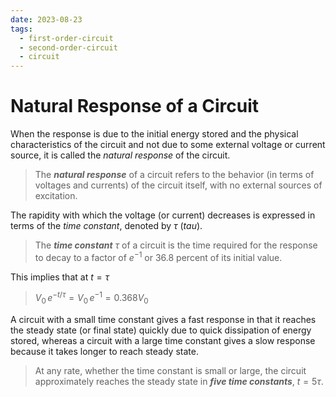 ```yaml
---
date: 2023-08-23
tags:
  - first-order-circuit
  - second-order-circuit
  - circuit
---
```


# Natural Response of a Circuit

When the response is due to the initial energy stored and the physical characteristics of the circuit and not due to some external voltage or current source, it is called the *natural response* of the circuit.

> The ***natural response*** of a circuit refers to the behavior (in terms of voltages and currents) of the circuit itself, with no external sources of excitation.

The rapidity with which the voltage (or current) decreases is expressed in terms of the *time constant*, denoted by $\tau$ (*tau*).

> The ***time constant*** $\tau$ of a circuit is the time required for the response to decay to a factor of $e^{-1}$ or $36.8$ percent of its initial value.

This implies that at $t = \tau$

> $\displaystyle V_0\,e^{\displaystyle -t / \tau} = V_0\,e^{-1} = 0.368 V_0$

A circuit with a small time constant gives a fast response in that it reaches the steady state (or final state) quickly due to quick dissipation of energy stored, whereas a circuit with a large time constant gives a slow response because it takes longer to reach steady state.

> At any rate, whether the time constant is small or large, the circuit approximately reaches the steady state in ***five time constants***, $t = 5\tau$.
